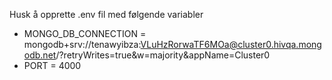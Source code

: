 Husk å opprette 
.env fil med følgende variabler
- MONGO_DB_CONNECTION = mongodb+srv://tenawyibza:VLuHzRorwaTF6MOa@cluster0.hivqa.mongodb.net/?retryWrites=true&w=majority&appName=Cluster0
- PORT = 4000
